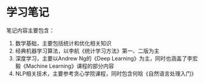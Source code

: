 # 学习笔记
笔记内容主要包含：
1. 数学基础，主要包括统计和优化相关知识
2. 经典机器学习算法，以李航《统计学习方法》第一、二版为主
3. 深度学习，主要以Andrew Ng的《Deep Learning》为主，同时也涵盖了李宏毅《Machine Learning》课程的部分内容
4. NLP相关技术，主要参考贪心学院课程，同时包含何晗《自然语言处理入门》
